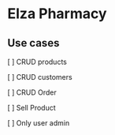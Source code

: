# Elza Pharmacy

## Use cases

[ ] CRUD products

[ ] CRUD customers

[ ] CRUD Order

[ ] Sell Product

[ ] Only user admin

